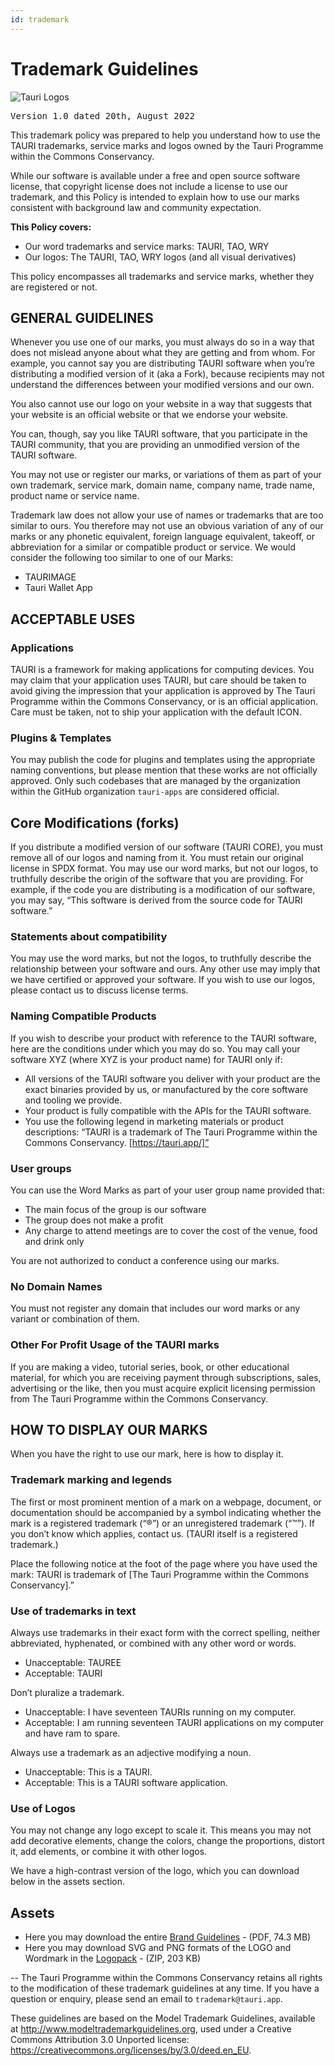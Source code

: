 ```yaml
---
id: trademark
---
```


# Trademark Guidelines

![Tauri Logos](/img/tauri-trademark-page.jpg)

<pre>Version 1.0 dated 20th, August 2022</pre>

This trademark policy was prepared to help you understand how to use the TAURI trademarks, service marks and logos owned by the Tauri Programme within the Commons Conservancy.  

While our software is available under a free and open source software license, that copyright license does not include a license to use our trademark, and this Policy is intended to explain how to use our marks consistent with background law and community expectation.

**This Policy covers:**
- Our word trademarks and service marks: TAURI, TAO, WRY
- Our logos: The TAURI, TAO, WRY logos (and all visual derivatives)

This policy encompasses all trademarks and service marks, whether they are registered or not.

## GENERAL GUIDELINES
Whenever you use one of our marks, you must always do so in a way that does not mislead anyone about what they are getting and from whom. For example, you cannot say you are distributing TAURI software when you’re distributing a modified version of it (aka a Fork), because recipients may not understand the differences between your modified versions and our own.

You also cannot use our logo on your website in a way that suggests that your website is an official website or that we endorse your website. 

You can, though, say you like TAURI software, that you participate in the TAURI community, that you are providing an unmodified version of the TAURI software.

You may not use or register our marks, or variations of them as part of your own trademark, service mark, domain name, company name, trade name, product name or service name.

Trademark law does not allow your use of names or trademarks that are too similar to ours. You therefore may not use an obvious variation of any of our marks or any phonetic equivalent, foreign language equivalent, takeoff, or abbreviation for a similar or compatible product or service. We would consider the following too similar to one of our Marks:

- TAURIMAGE
- Tauri Wallet App

## ACCEPTABLE USES

### Applications
TAURI is a framework for making applications for computing devices. You may claim that your application uses TAURI, but care should be taken to avoid giving the impression that your application is approved by The Tauri Programme within the Commons Conservancy, or is an official application. Care must be taken, not to ship your application with the default ICON.

### Plugins & Templates
You may publish the code for plugins and templates using the appropriate naming conventions, but please mention that these works are not officially approved. Only such codebases that are managed by the organization within the GitHub organization `tauri-apps` are considered official.

## Core Modifications (forks)
If you distribute a modified version of our software (TAURI CORE), you must remove all of our logos and naming from it. You must retain our original license in SPDX format. You may use our word marks, but not our logos, to truthfully describe the origin of the software that you are providing. For example, if the code you are distributing is a modification of our software, you may say, “This software is derived from the source code for TAURI software.”

### Statements about compatibility
You may use the word marks, but not the logos, to truthfully describe the relationship between your software and ours. Any other use may imply that we have certified or approved your software. If you wish to use our logos, please contact us to discuss license terms.

### Naming Compatible Products 
If you wish to describe your product with reference to the TAURI software, here are the conditions under which you may do so. You may call your software XYZ (where XYZ is your product name) for TAURI only if:

- All versions of the TAURI software you deliver with your product are the exact binaries provided by us, or manufactured by the core software and tooling we provide.
- Your product is fully compatible with the APIs for the TAURI software.
- You use the following legend in marketing materials or product descriptions: “TAURI is a trademark of The Tauri Programme within the Commons Conservancy. [https://tauri.app/]”

### User groups
You can use the Word Marks as part of your user group name provided that:

- The main focus of the group is our software
- The group does not make a profit
- Any charge to attend meetings are to cover the cost of the venue, food and drink only

You are not authorized to conduct a conference using our marks.

### No Domain Names
You must not register any domain that includes our word marks or any variant or combination of them.

### Other For Profit Usage of the TAURI marks
If you are making a video, tutorial series, book, or other educational material, for which you are receiving payment through subscriptions, sales, advertising or the like, then you must acquire explicit licensing permission from The Tauri Programme within the Commons Conservancy.

## HOW TO DISPLAY OUR MARKS
When you have the right to use our mark, here is how to display it. 

### Trademark marking and legends
The first or most prominent mention of a mark on a webpage, document, or documentation should be accompanied by a symbol indicating whether the mark is a registered trademark (“®”) or an unregistered trademark (“™”). If you don’t know which applies, contact us. (TAURI itself is a registered trademark.)

Place the following notice at the foot of the page where you have used the mark: TAURI is trademark of [The Tauri Programme within the Commons Conservancy].”

### Use of trademarks in text
Always use trademarks in their exact form with the correct spelling, neither abbreviated, hyphenated, or combined with any other word or words.
- Unacceptable: TAUREE
- Acceptable: TAURI

Don’t pluralize a trademark.
- Unacceptable: I have seventeen TAURIs running on my computer.
- Acceptable: I am running seventeen TAURI applications on my computer and have ram to spare.

Always use a trademark as an adjective modifying a noun. 
- Unacceptable: This is a TAURI. 
- Acceptable: This is a TAURI software application.

### Use of Logos
You may not change any logo except to scale it. This means you may not add decorative elements, change the colors, change the proportions, distort it, add elements, or combine it with other logos.

We have a high-contrast version of the logo, which you can download below in the assets section.

## Assets
- Here you may download the entire [Brand Guidelines](/img/Brand_Guidelines.pdf) - (PDF, 74.3 MB)
- Here you may download SVG and PNG formats of the LOGO and Wordmark in the [Logopack](/img/TAURI_LOGOPACK.zip) - (ZIP, 203 KB)

--
The Tauri Programme within the Commons Conservancy retains all rights to the modification of these trademark guidelines at any time. If you have a question or enquiry, please send an email to `trademark@tauri.app`.


These guidelines are based on the Model Trademark Guidelines, available at http://www.modeltrademarkguidelines.org, used under a Creative Commons Attribution 3.0 Unported license: https://creativecommons.org/licenses/by/3.0/deed.en_EU. 